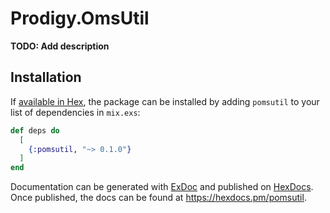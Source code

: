 # Prodigy.OmsUtil

**TODO: Add description**

## Installation

If [available in Hex](https://hex.pm/docs/publish), the package can be installed
by adding `pomsutil` to your list of dependencies in `mix.exs`:

```elixir
def deps do
  [
    {:pomsutil, "~> 0.1.0"}
  ]
end
```

Documentation can be generated with [ExDoc](https://github.com/elixir-lang/ex_doc)
and published on [HexDocs](https://hexdocs.pm). Once published, the docs can
be found at <https://hexdocs.pm/pomsutil>.

